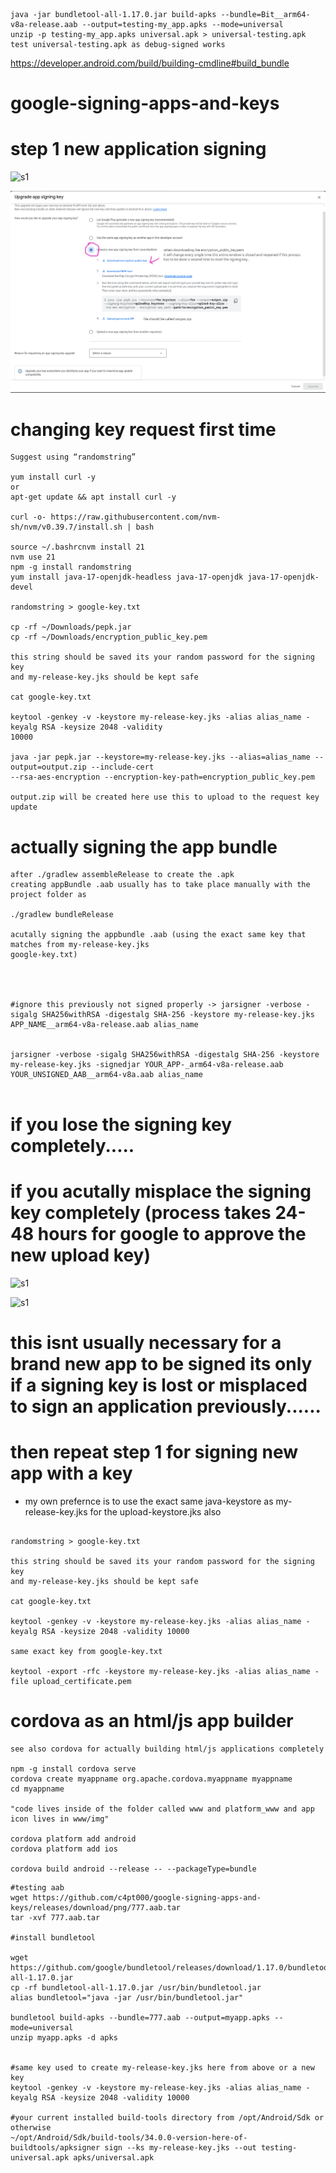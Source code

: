 ```
java -jar bundletool-all-1.17.0.jar build-apks --bundle=Bit__arm64-v8a-release.aab --output=testing-my_app.apks --mode=universal 
unzip -p testing-my_app.apks universal.apk > universal-testing.apk
test universal-testing.apk as debug-signed works
```

https://developer.android.com/build/building-cmdline#build_bundle

# google-signing-apps-and-keys

# step 1 new application signing
![s1](https://github.com/c4pt000/google-signing-apps-and-keys/releases/download/png/signing-1.png)


![s1](https://github.com/c4pt000/google-signing-apps-and-keys/blob/main/signing-2.png)

# changing key request first time

```
Suggest using “randomstring”

yum install curl -y
or
apt-get update && apt install curl -y

curl -o- https://raw.githubusercontent.com/nvm-sh/nvm/v0.39.7/install.sh | bash

source ~/.bashrcnvm install 21
nvm use 21
npm -g install randomstring
yum install java-17-openjdk-headless java-17-openjdk java-17-openjdk-devel

randomstring > google-key.txt

cp -rf ~/Downloads/pepk.jar
cp -rf ~/Downloads/encryption_public_key.pem

this string should be saved its your random password for the signing key
and my-release-key.jks should be kept safe

cat google-key.txt

keytool -genkey -v -keystore my-release-key.jks -alias alias_name -keyalg RSA -keysize 2048 -validity
10000

java -jar pepk.jar --keystore=my-release-key.jks --alias=alias_name --output=output.zip --include-cert
--rsa-aes-encryption --encryption-key-path=encryption_public_key.pem

output.zip will be created here use this to upload to the request key update
```
# actually signing the app bundle
```
after ./gradlew assembleRelease to create the .apk
creating appBundle .aab usually has to take place manually with the project folder as

./gradlew bundleRelease

acutally signing the appbundle .aab (using the exact same key that matches from my-release-key.jks
google-key.txt)



                                                                            #ignore this previously not signed properly -> jarsigner -verbose -sigalg SHA256withRSA -digestalg SHA-256 -keystore my-release-key.jks APP_NAME__arm64-v8a-release.aab alias_name


jarsigner -verbose -sigalg SHA256withRSA -digestalg SHA-256 -keystore my-release-key.jks -signedjar YOUR_APP-_arm64-v8a-release.aab YOUR_UNSIGNED_AAB__arm64-v8a.aab alias_name


```

# if you lose the signing key completely.....


# if you acutally misplace the signing key completely (process takes 24-48 hours for google to approve the new upload key)

![s1](https://github.com/c4pt000/google-signing-apps-and-keys/releases/download/png/first-if-lose-1.png)

![s1](https://github.com/c4pt000/google-signing-apps-and-keys/releases/download/png/if-lose-key-2.png)



# this isnt usually necessary for a brand new app to be signed its only if a signing key is lost or misplaced to sign an application previously......
# then repeat step 1 for signing new app with a key

* my own prefernce is to use the exact same java-keystore as my-release-key.jks for the upload-keystore.jks also
```

randomstring > google-key.txt

this string should be saved its your random password for the signing key
and my-release-key.jks should be kept safe

cat google-key.txt

keytool -genkey -v -keystore my-release-key.jks -alias alias_name -keyalg RSA -keysize 2048 -validity 10000

same exact key from google-key.txt

keytool -export -rfc -keystore my-release-key.jks -alias alias_name -file upload_certificate.pem
```

# cordova as an html/js app builder

```
see also cordova for actually building html/js applications completely

npm -g install cordova serve
cordova create myappname org.apache.cordova.myappname myappname
cd myappname

"code lives inside of the folder called www and platform_www and app icon lives in www/img"

cordova platform add android
cordova platform add ios

cordova build android --release -- --packageType=bundle
```

```
#testing aab
wget https://github.com/c4pt000/google-signing-apps-and-keys/releases/download/png/777.aab.tar
tar -xvf 777.aab.tar

#install bundletool

wget https://github.com/google/bundletool/releases/download/1.17.0/bundletool-all-1.17.0.jar
cp -rf bundletool-all-1.17.0.jar /usr/bin/bundletool.jar
alias bundletool="java -jar /usr/bin/bundletool.jar"

bundletool build-apks --bundle=777.aab --output=myapp.apks --mode=universal
unzip myapp.apks -d apks


#same key used to create my-release-key.jks here from above or a new key
keytool -genkey -v -keystore my-release-key.jks -alias alias_name -keyalg RSA -keysize 2048 -validity 10000

#your current installed build-tools directory from /opt/Android/Sdk or otherwise
~/opt/Android/Sdk/build-tools/34.0.0-version-here-of-buildtools/apksigner sign --ks my-release-key.jks --out testing-universal.apk apks/universal.apk
```



